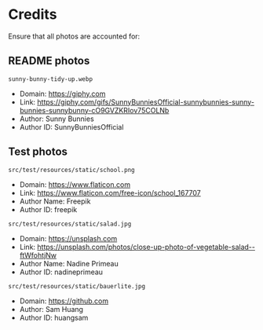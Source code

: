 # Credits

Ensure that all photos are accounted for:

## README photos

`sunny-bunny-tidy-up.webp`

- Domain: https://giphy.com
- Link: https://giphy.com/gifs/SunnyBunniesOfficial-sunnybunnies-sunny-bunnies-sunnybunny-cO9GVZKRIov75COLNb
- Author: Sunny Bunnies
- Author ID: SunnyBunniesOfficial

## Test photos

`src/test/resources/static/school.png`

- Domain: https://www.flaticon.com
- Link: https://www.flaticon.com/free-icon/school_167707
- Author Name: Freepik
- Author ID: freepik

`src/test/resources/static/salad.jpg`

- Domain: https://unsplash.com
- Link: https://unsplash.com/photos/close-up-photo-of-vegetable-salad--ftWfohtjNw
- Author Name: Nadine Primeau
- Author ID: nadineprimeau

`src/test/resources/static/bauerlite.jpg`

- Domain: https://github.com
- Author: Sam Huang
- Author ID: huangsam

